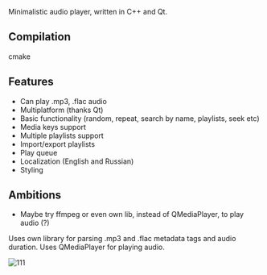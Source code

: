 Minimalistic audio player, written in C++ and Qt.

## Compilation
cmake

## Features
- Can play .mp3, .flac audio
- Multiplatform (thanks Qt)
- Basic functionality (random, repeat, search by name, playlists, seek etc)
- Media keys support 
- Multiple playlists support
- Import/export playlists
- Play queue
- Localization (English and Russian)
- Styling

## Ambitions
- Maybe try ffmpeg or even own lib, instead of QMediaPlayer, to play audio (?)

Uses own library for parsing .mp3 and .flac metadata tags and audio duration. 
Uses QMediaPlayer for playing audio.



![111](https://github.com/user-attachments/assets/37c6c975-2ca9-45da-a5ef-da6b61e59bb4)

